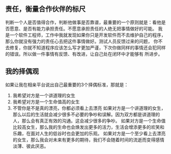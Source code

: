 ## 责任，衡量合作伙伴的标尺
判断一个人是否值得合作，判断他做事是否靠谱，最重要的一个原则就是：看他是否愿意、是否有能力承担责任。不愿意承担责任的人绝无把事情做好的可能。
我是一个软件工程师，工作中我就发现如果你只是开发软件而不去维护自己的程序，那么你就没有强力的责任心去把这件事情做好。测试人员反馈过来的问题，
你不去修复，你就不知道程序应该怎么写才更加严谨，下次你做同样的事情还会犯同样的错误。所以做一件事情有反馈、有改进，让自己处在闭环中才能够有
所进步。
## 我的择偶观
如果让我在相亲平台说出自己最重要的3个择偶标准，那就是：
1. 我希望对方是一个讲道理的女生
2. 我希望对方是一个生命值高的女生
3. 不管你是不是真的漂亮，你都必须看上去漂亮
如果对方是一个讲道理的女生，那么以后的生活就会减少很多不必要的争吵和误解。因为双方都是讲道理的人，那么会有真正有效的沟通。这会减少很多的争吵。
如果对方是一个生命值比较高女生，那么我的生命也会焕发出更多的活力，生活会增添更多的欢笑和乐趣，在面对人生的低谷时也会更加的乐观。
如果对方是一个至少看上去漂亮的女生，那么我会对未来有更多的期待，我们不会随着时间的流逝而变得感情淡薄、彼此厌恶。